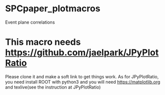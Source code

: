 # SPCpaper_plotmacros
 Event plane correlations
# This macro needs https://github.com/jaelpark/JPyPlotRatio 
 Please clone it and make a soft link to get things work.
 As for JPyPlotRatio, you need install ROOT with python3 and you will need https://matplotlib.org and texlive(see the instruction at JPyPlotRatio)
